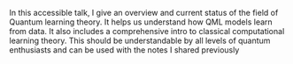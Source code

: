 In this accessible talk, I give an overview and current status of the field of Quantum learning theory. It helps us understand how QML models learn from data. It also includes a comprehensive intro to classical computational learning theory. This should be understandable by all levels of quantum enthusiasts and can be used with the notes I shared previously
